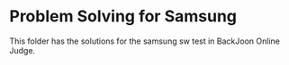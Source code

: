 # Problem Solving for Samsung

This folder has the solutions for the samsung sw test in BackJoon Online Judge.
